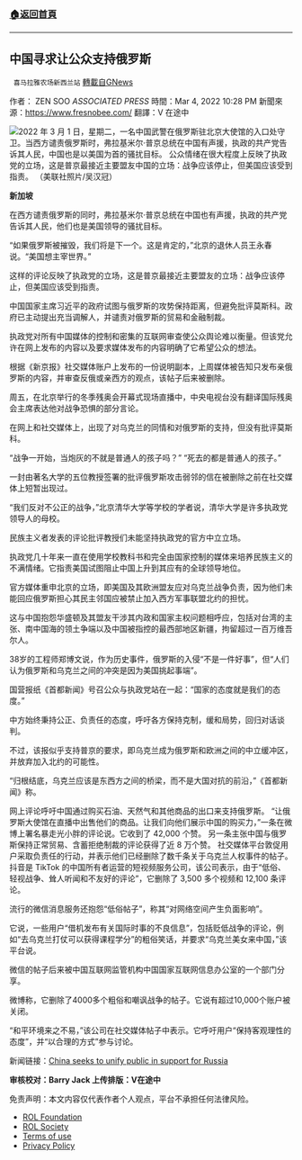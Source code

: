 ###  [:house:返回首頁](https://github.com/ourhimalayas/txt)
---


## 中国寻求让公众支持俄罗斯
` 喜马拉雅农场新西兰站` [轉載自GNews](https://gnews.org/zh-hans/2110144/)

作者： ZEN SOO *ASSOCIATED PRESS*
時間：Mar 4, 2022 10:28 PM 
新聞來源：https://www.fresnobee.com/
翻譯：V 在途中

![](https://assets.gnews.org/wp-content/uploads/2022/03/3052.jpg)2022 年 3 月 1 日，星期二，一名中国武警在俄罗斯驻北京大使馆的入口处守卫。当西方谴责俄罗斯时，弗拉基米尔·普京总统在中国有声援，执政的共产党告诉其人民，中国也是以美国为首的骚扰目标。
公众情绪在很大程度上反映了执政党的立场，这是普京最接近主要盟友中国的立场：战争应该停止，但美国应该受到指责。
（美联社照片/吴汉冠） 

**新加坡**

在西方谴责俄罗斯的同时，弗拉基米尔·普京总统在中国也有声援，执政的共产党告诉其人民，他们也是美国领导的骚扰目标。

“如果俄罗斯被摧毁，我们将是下一个。这是肯定的，”北京的退休人员王永春说。“美国想主宰世界。”

这样的评论反映了执政党的立场，这是普京最接近主要盟友的立场：战争应该停止，但美国应该受到指责。

中国国家主席习近平的政府试图与俄罗斯的攻势保持距离，但避免批评莫斯科。政府已主动提出充当调解人，并谴责对俄罗斯的贸易和金融制裁。

执政党对所有中国媒体的控制和密集的互联网审查使公众舆论难以衡量。但该党允许在网上发布的内容以及要求媒体发布的内容明确了它希望公众的想法。

根据《新京报》社交媒体账户上发布的一份说明副本，上周媒体被告知只发布亲俄罗斯的内容，并审查反俄或亲西方的观点，该帖子后来被删除。

周五，在北京举行的冬季残奥会开幕式现场直播中，中央电视台没有翻译国际残奥会主席表达他对战争恐惧的部分言论。

在网上和社交媒体上，出现了对乌克兰的同情和对俄罗斯的支持，但没有批评莫斯科。

“战争一开始，当炮灰的不就是普通人的孩子吗？” “死去的都是普通人的孩子。”

一封由著名大学的五位教授签署的批评俄罗斯攻击弱邻的信在被删除之前在社交媒体上短暂出现过。

“我们反对不公正的战争，”北京清华大学等学校的学者说，清华大学是许多执政党领导人的母校。

民族主义者发表的评论批评教授们未能坚持执政党的官方中立立场。

执政党几十年来一直在使用学校教科书和完全由国家控制的媒体来培养民族主义的不满情绪。它指责美国试图阻止中国上升到其应有的全球领导地位。

官方媒体重申北京的立场，即美国及其欧洲盟友应对乌克兰战争负责，因为他们未能回应俄罗斯担心其民主邻国应被禁止加入西方军事联盟北约的担忧。

这与中国抱怨华盛顿及其盟友干涉其内政和国家主权问题相呼应，包括对台湾的主张、南中国海的领土争端以及中国被指控的最西部地区新疆，拘留超过一百万维吾尔人。

38岁的工程师郑博文说，作为历史事件，俄罗斯的入侵“不是一件好事”，但“人们认为俄罗斯和乌克兰之间的冲突是因为美国挑起事端”。

国营报纸《首都新闻》号召公众与执政党站在一起：“国家的态度就是我们的态度。”

中方始终秉持公正、负责任的态度，呼吁各方保持克制，缓和局势，回归对话谈判。

不过，该报似乎支持普京的要求，即乌克兰成为俄罗斯和欧洲之间的中立缓冲区，并放弃加入北约的可能性。

“归根结底，乌克兰应该是东西方之间的桥梁，而不是大国对抗的前沿，”《首都新闻》称。

网上评论呼吁中国通过购买石油、天然气和其他商品的出口来支持俄罗斯。 “让俄罗斯大使馆在直播中出售他们的商品。让我们向他们展示中国的购买力，”一条在微博上署名暴走光小胖的评论说。它收到了 42,000 个赞。 另一条主张中国与俄罗斯保持正常贸易、含蓄拒绝制裁的评论获得了近 8 万个赞。 社交媒体平台敦促用户采取负责任的行动，并表示他们已经删除了数千条关于乌克兰人权事件的帖子。 抖音是 TikTok 的中国所有者运营的短视频服务公司，该公司表示，由于“低俗、 轻视战争、耸人听闻和不友好的评论”，它删除了 3,500 多个视频和 12,100 条评论。

流行的微信消息服务还抱怨“低俗帖子”，称其“对网络空间产生负面影响”。

它说，一些用户“借机发布有关国际时事的不良信息”，包括贬低战争的评论，例如“去乌克兰打仗可以获得课程学分”的粗俗笑话，并要求“乌克兰美女来中国，”该平台说。

微信的帖子后来被中国互联网监管机构中国国家互联网信息办公室的一个部门分享。

微博称，它删除了4000多个粗俗和嘲讽战争的帖子。它说有超过10,000个账户被关闭。

“和平环境来之不易，”该公司在社交媒体帖子中表示。它呼吁用户“保持客观理性的态度”，并“以合理的方式”参与讨论。

新闻链接：[China seeks to unify public in support for Russia](https://www.fresnobee.com/news/business/technology/article259046708.html)

**审核校对：Barry Jack
上传排版：V在途中**

 

免责声明：本文内容仅代表作者个人观点，平台不承担任何法律风险。

- [ROL Foundation](https://rolfoundation.org/)
- [ROL Society](https://rolsociety.org/)
- [Terms of use](https://gnews.org/terms-of-use-3/)
- [Privacy Policy](https://gnews.org/privacy-policy/)
